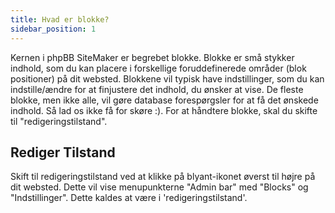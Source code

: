```yaml
---
title: Hvad er blokke?
sidebar_position: 1
---
```


Kernen i phpBB SiteMaker er begrebet blokke. Blokke er små stykker indhold, som du kan placere i forskellige foruddefinerede områder (blok positioner) på dit websted. Blokkene vil typisk have indstillinger, som du kan indstille/ændre for at finjustere det indhold, du ønsker at vise. De fleste blokke, men ikke alle, vil gøre database forespørgsler for at få det ønskede indhold. Så lad os ikke få for skøre :). For at håndtere blokke, skal du skifte til "redigeringstilstand".

## Rediger Tilstand
Skift til redigeringstilstand ved at klikke på blyant-ikonet øverst til højre på dit websted. Dette vil vise menupunkterne "Admin bar" med "Blocks" og "Indstillinger". Dette kaldes at være i 'redigeringstilstand'.
